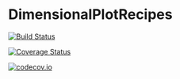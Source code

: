 # DimensionalPlotRecipes

[![Build Status](https://travis-ci.org/ChrisRackauckas/DimensionalPlotRecipes.jl.svg?branch=master)](https://travis-ci.org/ChrisRackauckas/DimensionalPlotRecipes.jl)

[![Coverage Status](https://coveralls.io/repos/ChrisRackauckas/DimensionalPlotRecipes.jl/badge.svg?branch=master&service=github)](https://coveralls.io/github/ChrisRackauckas/DimensionalPlotRecipes.jl?branch=master)

[![codecov.io](http://codecov.io/github/ChrisRackauckas/DimensionalPlotRecipes.jl/coverage.svg?branch=master)](http://codecov.io/github/ChrisRackauckas/DimensionalPlotRecipes.jl?branch=master)
